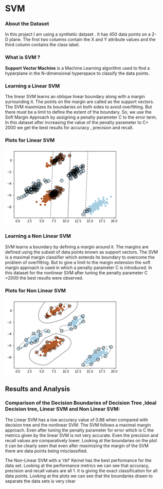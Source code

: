 # SVM

### About the Dataset
In this project I am using a synthetic dataset . It has 450 data points on a 2-D plane. The first two columns contain the X and Y attribute values and the third column contains the class label. 

### What is SVM ?

**Support Vector Machine** is a Machine Learning algorithm used to find a hyperplane in the N-dimensional hyperspace to classify the data points.

### Learning a Linear SVM

The linear SVM learns an oblique linear boundary along with a margin surrounding it. The points
on the margin are called as the support vectors. The SVM maximizes its boundaries on both sides to avoid overfitting. But there must be a limit to define the extent of the boundary. So, we use the Soft Margin Approach by assigning a penalty parameter C to the error term. In this dataset after increasing the value of the penalty parameter to C= 2000 we get the best results for accuracy , precision and recall.

### Plots for Linear SVM

![Linear SVM](https://raw.githubusercontent.com/akshataupadhye/SVM/main/linear_svm.png)

### Learning a Non Linear SVM
SVM learns a boundary by defining a margin around it. The margins are defined using the subset of data points known as support vectors. The SVM is a maximal margin classifier which extends its boundary to overcome the problem of overfitting. But to give a limit to the margin extension the soft margin approach is used in which a penalty parameter C is introduced. In this dataset for the nonlinear SVM after tuning the penalty parameter C =2000 the best results were observed.

### Plots for Non Linear SVM

![Linear SVM](https://raw.githubusercontent.com/akshataupadhye/SVM/main/nl_svm.png)

## Results and Analysis

### Comparison of the Decision Boundaries of Decision Tree ,Ideal Decision tree, Linear SVM and Non Linear SVM:

The Linear SVM has a low accuracy value of 0.88 when compared with decision tree and the nonlinear SVM. The SVM follows a maximal margin approach. Even after tuning the penalty parameter for error which is C the metrics given by the linear SVM is not very accurate. Even the precision and recall values are comparatively lower. Looking at the boundaries on the plot it can be clearly seen that even after maximizing the margin of the SVM there are data points being misclassified.

The Non-Linear SVM with a ‘rbf’ Kernel has the best performance for the data set. Looking at the
performance metrics we can see that accuracy, precision and recall values are all 1. It is giving the exact classification for all data points. Looking at the plots we can see that the boundaries drawn to separate the data sets is very clear
